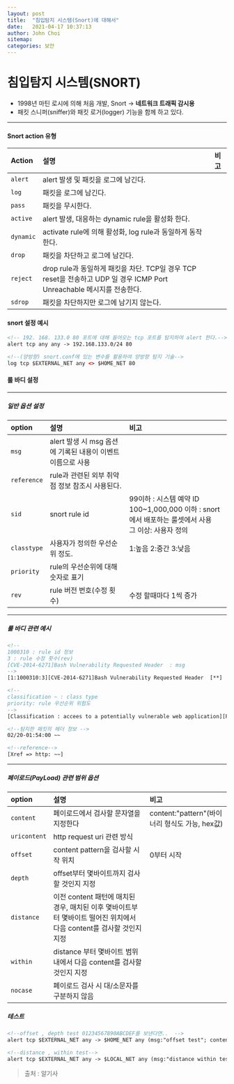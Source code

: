 ```yaml
---
layout: post
title:  "침입탐지 시스템(Snort)에 대해서"
date:   2021-04-17 10:37:13
author: John Choi
sitemap:
categories: 보안
---
```


# 침입탐지 시스템(SNORT)
- 1998년 마틴 로시에 의해 처음 개발, Snort -> <strong>네트워크 트래픽 감시용</strong>
- 패킷 스니퍼(sniffer)와 패킷 로거(logger) 기능을 함께 하고 있다.

----
#### Snort action 유형

| Action | 설명 | 비고 |
|:--------|:--------|:--------|
| `alert` |  alert 발생 및 패킷을 로그에 남긴다. |   |
| `log` | 패킷을 로그에 남긴다. |   |
| `pass` | 패킷을 무시한다. |   |
| `active` | alert 발생, 대응하는 dynamic rule을 활성화 한다. |  |
| `dynamic` | activate rule에 의해 활성화, log rule과 동일하게 동작한다. |   |
| `drop` | 패킷을 차단하고 로그에 남긴다. |   |
| `reject` | drop rule과 동일하게 패킷을 차단. TCP일 경우 TCP reset을 전송하고 UDP 일 경우 ICMP Port Unreachable 메시지를 전송한다. |  |
| `sdrop` | 패킷을 차단하지만 로그에 남기지 않는다.|   |


#### snort 설정 예시
````html
<!-- 192. 168. 133.0 80 포트에 대해 들어오는 tcp 포트를 탐지하여 alert 한다.-->
alert tcp any any -> 192.168.133.0/24 80

<!--(양방향) snort.conf에 있는 변수를 활용하여 양방향 탐지 기술-->
log tcp $EXTERNAL_NET any <> $HOME_NET 80
````

#### 룰 바디 설정
---
##### 일반 옵션 설정

| option | 설명 | 비고 |
|:--------|:--------|:--------|
| `msg` | alert 발생 시 msg 옵션에 기록된 내용이 이벤트 이름으로 사용 |   |
| `reference` | rule과 관련된 외부 취약점 정보 참조시 사용된다.  |   |
| `sid` | snort rule id | 99이하 : 시스템 예약 ID<br>100~1,000,000 이하 : snort에서 배포하는 룰셋에서 사용<br> 그 이상: 사용자 정의  |
| `classtype` | 사용자가 정의한 우선순위 정도.  | 1:높음 2:중간 3:낮음  |
| `priority` | rule의 우선순위에 대해 숫자로 표기  |   |
| `rev` | rule 버전 번호(수정 횟수)  | 수정 할때마다 1씩 증가  |

---
##### 룰 바디 관련 예시
````html
<!--
1000310 : rule id 정보
3 : rule 수정 횟수(rev)
[CVE-2014-6271]Bash Vulnerability Requested Header  : msg
-->
[1:1000310:3][CVE-2014-6271]Bash Vulnerability Requested Header  [**]

<!--
classification ~ : class type
priority: rule 우선순위 위험도
-->
[Classification : accees to a potentially vulnerable web application][Priority:10]

<!--탐지한 패킷의 헤더 정보 -->
02/20-01:54:00 ~~

<!--reference-->
[Xref => http: ~~]
````
 
---
##### 페이로드(PayLoad) 관련 범위 옵션
| option | 설명 | 비고 |
|:--------|:--------|:--------|
| `content` |페이로드에서 검사할 문자열을 지정한다|content:"pattern"(바이너리 형식도 가능, hex값)| |
| `uricontent` | http request uri 관련 방식 |  |
| `offset` |content  pattern을 검사할 시작 위치 | 0부터 시작 |
| `depth` |offset부터 몇바이트까지 검사할 것인지 지정|  |
| `distance` |이전 content 패턴에 매치된 경우, 매치된 이후 몇바이트부터 몇바이트 떨어진 위치에서 다음 content를 검사할 것인지 지정|   |
| `within` |distance 부터 몇바이트 범위 내에서 다음 content를 검사할 것인지 지정 |   |
| `nocase` |페이로드 검사 시 대/소문자를 구분하지 않음|  |

##### 테스트
````html
<!--offset , depth test 01234567890ABCDEF를 보낸다면..  -->
alert tcp $EXTERNAL_NET any -> $HOME_NET any (msg:"offset test"; content:"234"; offset:2; depth:3; nocase; sid:1000023;)

<!--distance , within test-->
alert tcp $EXTERNAL_NET any -> $LOCAL_NET any (msg:"distance within test"; content:"234"; offset:2; depth:3; content:"BCD",distance:6; within:3; nocase; sid:1001023;)
````

>출처 : 알기사




